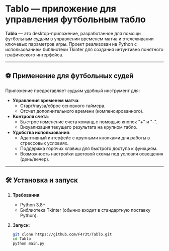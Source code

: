 # Tablo — приложение для управления футбольным табло

**Tablo** — это desktop-приложение, разработанное для помощи футбольным судьям в управлении временем матча и отслеживании ключевых параметров игры. Проект реализован на Python с использованием библиотеки Tkinter для создания интуитивно понятного графического интерфейса.

---

## ⚽ Применение для футбольных судей

Приложение предоставляет судьям удобный инструмент для:

- **Управления временем матча**:
  - Старт/пауза/сброс основного таймера.
  - Отсчет дополнительного времени (компенсированного).
- **Контроля счета**:
  - Быстрое изменение счета команд с помощью кнопок "+" и "-".
  - Визуализация текущего результата на крупном табло.
- **Удобства использования**:
  - Адаптивный интерфейс с крупными кнопками для работы в стрессовых условиях.
  - Поддержка горячих клавиш для быстрого доступа к функциям.
  - Возможность настройки цветовой схемы под условия освещения (день/вечер).

---

## 🛠 Установка и запуск

1. **Требования**:
   - Python 3.8+
   - Библиотека Tkinter (обычно входит в стандартную поставку Python).

2. **Запуск**:
   ```bash
   git clone https://github.com/F4r3t/Tablo.git
   cd Tablo
   python main.py
